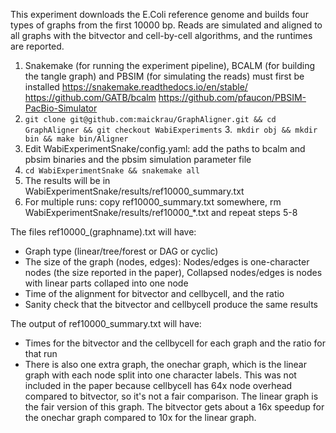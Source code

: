 This experiment downloads the E.Coli reference genome and builds four types of graphs from the first 10000 bp. Reads are simulated and aligned to all graphs with the bitvector and cell-by-cell algorithms, and the runtimes are reported.

1. Snakemake (for running the experiment pipeline), BCALM (for building the tangle graph) and PBSIM (for simulating the reads) must first be installed
https://snakemake.readthedocs.io/en/stable/
https://github.com/GATB/bcalm
https://github.com/pfaucon/PBSIM-PacBio-Simulator
2. `git clone git@github.com:maickrau/GraphAligner.git && cd GraphAligner && git checkout WabiExperiments`
3.` mkdir obj && mkdir bin && make bin/Aligner`
4. Edit WabiExperimentSnake/config.yaml: add the paths to bcalm and pbsim binaries and the pbsim simulation parameter file
5. `cd WabiExperimentSnake && snakemake all`
6. The results will be in WabiExperimentSnake/results/ref10000\_summary.txt
7. For multiple runs: copy ref10000\_summary.txt somewhere, rm WabiExperimentSnake/results/ref10000\_*.txt and repeat steps 5-8

The files ref10000\_(graphname).txt will have:
- Graph type (linear/tree/forest or DAG or cyclic)
- The size of the graph (nodes, edges): Nodes/edges is one-character nodes (the size reported in the paper), Collapsed nodes/edges is nodes with linear parts collaped into one node
- Time of the alignment for bitvector and cellbycell, and the ratio
- Sanity check that the bitvector and cellbycell produce the same results

The output of ref10000\_summary.txt will have:
- Times for the bitvector and the cellbycell for each graph and the ratio for that run
- There is also one extra graph, the onechar graph, which is the linear graph with each node split into one character labels. This was not included in the paper because cellbycell has 64x node overhead compared to bitvector, so it's not a fair comparison. The linear graph is the fair version of this graph. The bitvector gets about a 16x speedup for the onechar graph compared to 10x for the linear graph.
